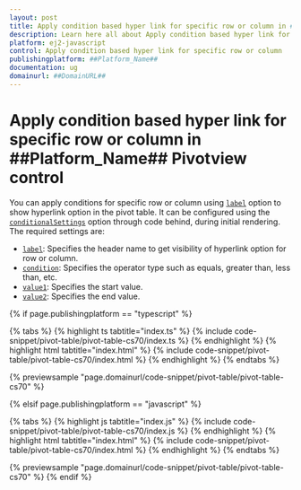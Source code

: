 ```yaml
---
layout: post
title: Apply condition based hyper link for specific row or column in ##Platform_Name## Pivotview control | Syncfusion
description: Learn here all about Apply condition based hyper link for specific row or column in Syncfusion ##Platform_Name## Pivotview control of Syncfusion Essential JS 2 and more.
platform: ej2-javascript
control: Apply condition based hyper link for specific row or column 
publishingplatform: ##Platform_Name##
documentation: ug
domainurl: ##DomainURL##
---
```


# Apply condition based hyper link for specific row or column in ##Platform_Name## Pivotview control

You can apply conditions for specific row or column using [`label`](https://ej2.syncfusion.com/documentation/api/pivotview/conditionalSettings/#label) option to show hyperlink option in the pivot table. It can be configured using the [`conditionalSettings`](https://ej2.syncfusion.com/documentation/api/pivotview/hyperlinkSettings/#conditionalsettings) option through code behind, during initial rendering. The required settings are:

* [`label`](https://ej2.syncfusion.com/documentation/api/pivotview/conditionalSettings/#label): Specifies the header name to get visibility of hyperlink option for row or column.
* [`condition`](https://ej2.syncfusion.com/documentation/api/pivotview/conditionalSettings/#conditions): Specifies the operator type such as equals, greater than, less than, etc.
* [`value1`](https://ej2.syncfusion.com/documentation/api/pivotview/conditionalSettings/#value1): Specifies the start value.
* [`value2`](https://ej2.syncfusion.com/documentation/api/pivotview/conditionalSettings/#value2): Specifies the end value.

{% if page.publishingplatform == "typescript" %}

 {% tabs %}
{% highlight ts tabtitle="index.ts" %}
{% include code-snippet/pivot-table/pivot-table-cs70/index.ts %}
{% endhighlight %}
{% highlight html tabtitle="index.html" %}
{% include code-snippet/pivot-table/pivot-table-cs70/index.html %}
{% endhighlight %}
{% endtabs %}
        
{% previewsample "page.domainurl/code-snippet/pivot-table/pivot-table-cs70" %}

{% elsif page.publishingplatform == "javascript" %}

{% tabs %}
{% highlight js tabtitle="index.js" %}
{% include code-snippet/pivot-table/pivot-table-cs70/index.js %}
{% endhighlight %}
{% highlight html tabtitle="index.html" %}
{% include code-snippet/pivot-table/pivot-table-cs70/index.html %}
{% endhighlight %}
{% endtabs %}

{% previewsample "page.domainurl/code-snippet/pivot-table/pivot-table-cs70" %}
{% endif %}
